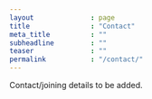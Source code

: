 ```yaml
---
layout              : page
title               : "Contact"
meta_title          : ""
subheadline         : ""
teaser              : ""
permalink           : "/contact/"
---
```


Contact/joining details  to be added.